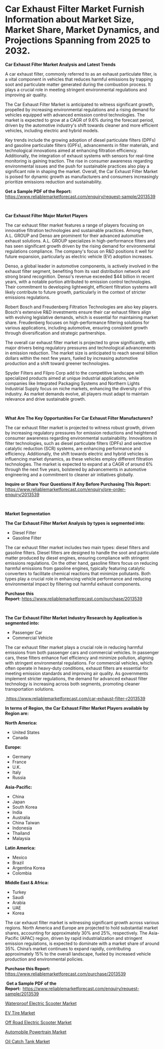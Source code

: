 <p><h1>Car Exhaust Filter Market Furnish Information about Market Size, Market Share, Market Dynamics, and Projections Spanning from 2025 to 2032.</h1></p><p><strong>Car Exhaust Filter Market Analysis and Latest Trends</strong></p>
<p><p>A car exhaust filter, commonly referred to as an exhaust particulate filter, is a vital component in vehicles that reduces harmful emissions by trapping soot and particulate matter generated during the combustion process. It plays a crucial role in meeting stringent environmental regulations and improving air quality.</p><p>The Car Exhaust Filter Market is anticipated to witness significant growth, propelled by increasing environmental regulations and a rising demand for vehicles equipped with advanced emission control technologies. The market is expected to grow at a CAGR of 9.6% during the forecast period, driven by the automotive industry's shift towards cleaner and more efficient vehicles, including electric and hybrid models. </p><p>Key trends include the growing adoption of diesel particulate filters (DPFs) and gasoline particulate filters (GPFs), advancements in filter materials, and technological innovations aimed at enhancing filtration efficiency. Additionally, the integration of exhaust systems with sensors for real-time monitoring is gaining traction. The rise in consumer awareness regarding environmental issues and the push for sustainable practices also play a significant role in shaping the market. Overall, the Car Exhaust Filter Market is poised for dynamic growth as manufacturers and consumers increasingly prioritize emissions reduction and sustainability.</p></p>
<p><strong>Get a Sample PDF of the Report:&nbsp;</strong> <a href="https://www.reliablemarketforecast.com/enquiry/request-sample/2013539?utm_campaign=1903&utm_medium=2&utm_source=Github&utm_content=ia&utm_term=30032025&utm_id=car-exhaust-filter">https://www.reliablemarketforecast.com/enquiry/request-sample/2013539</a></p>
<p>&nbsp;</p>
<p><strong>Car Exhaust Filter Major Market Players</strong></p>
<p><p>The car exhaust filter market features a range of players focusing on innovative filtration technologies and sustainable practices. Among them, A.L. GROUP and Denso are prominent for their advanced automotive exhaust solutions. A.L. GROUP specializes in high-performance filters and has seen significant growth driven by the rising demand for environmental regulations compliance. The company's focus on R&D positions it well for future expansion, particularly as electric vehicle (EV) adoption increases.</p><p>Denso, a global leader in automotive components, is actively involved in the exhaust filter segment, benefiting from its vast distribution network and strong brand recognition. Denso's revenue exceeded $44 billion in recent years, with a notable portion attributed to emission control technologies. Their commitment to developing lightweight, efficient filtration systems will likely contribute to future growth, particularly in the context of stricter emissions regulations.</p><p>Robert Bosch and Freudenberg Filtration Technologies are also key players. Bosch's extensive R&D investments ensure their car exhaust filters align with evolving legislative demands, which is essential for maintaining market share. Freudenberg focuses on high-performance filtering solutions for various applications, including automotive, ensuring consistent growth through diversification and strategic partnerships.</p><p>The overall car exhaust filter market is projected to grow significantly, with major drivers being regulatory pressures and technological advancements in emission reduction. The market size is anticipated to reach several billion dollars within the next few years, fueled by increasing automotive production and a shift toward greener technologies.</p><p>Spyder Filters and Filpro Corp add to the competitive landscape with specialized products aimed at unique industrial applications, while companies like Integrated Packaging Systems and Northern Lights Industrial Supply focus on niche markets, enhancing the diversity of this industry. As market demands evolve, all players must adapt to maintain relevance and drive sustainable growth.</p></p>
<p>&nbsp;</p>
<p><strong>What Are The Key Opportunities For Car Exhaust Filter Manufacturers?</strong></p>
<p><p>The car exhaust filter market is projected to witness robust growth, driven by increasing regulatory pressures for emission reductions and heightened consumer awareness regarding environmental sustainability. Innovations in filter technologies, such as diesel particulate filters (DPFs) and selective catalytic reduction (SCR) systems, are enhancing performance and efficiency. Additionally, the shift towards electric and hybrid vehicles is influencing market dynamics, as these vehicles employ different filtration technologies. The market is expected to expand at a CAGR of around 6% through the next five years, bolstered by advancements in automotive engineering and a commitment to cleaner air initiatives globally.</p></p>
<p><strong>Inquire or Share Your Questions If Any Before Purchasing This Report:</strong> <a href="https://www.reliablemarketforecast.com/enquiry/pre-order-enquiry/2013539?utm_campaign=1903&utm_medium=2&utm_source=Github&utm_content=ia&utm_term=30032025&utm_id=car-exhaust-filter">https://www.reliablemarketforecast.com/enquiry/pre-order-enquiry/2013539</a></p>
<p>&nbsp;</p>
<p><strong>Market Segmentation</strong></p>
<p><strong>The Car Exhaust Filter Market Analysis by types is segmented into:</strong></p>
<p><ul><li>Diesel Filter</li><li>Gasoline Filter</li></ul></p>
<p><p>The car exhaust filter market includes two main types: diesel filters and gasoline filters. Diesel filters are designed to handle the soot and particulate matter produced by diesel engines, ensuring compliance with stringent emissions regulations. On the other hand, gasoline filters focus on reducing harmful emissions from gasoline engines, typically featuring catalytic converters to facilitate chemical reactions that minimize pollutants. Both types play a crucial role in enhancing vehicle performance and reducing environmental impact by filtering out harmful exhaust components.</p></p>
<p><strong>Purchase this Report:&nbsp;</strong><a href="https://www.reliablemarketforecast.com/purchase/2013539?utm_campaign=1903&utm_medium=2&utm_source=Github&utm_content=ia&utm_term=30032025&utm_id=car-exhaust-filter">https://www.reliablemarketforecast.com/purchase/2013539</a></p>
<p>&nbsp;</p>
<p><strong>The Car Exhaust Filter Market Industry Research by Application is segmented into:</strong></p>
<p><ul><li>Passenger Car</li><li>Commercial Vehicle</li></ul></p>
<p><p>The car exhaust filter market plays a crucial role in reducing harmful emissions from both passenger cars and commercial vehicles. In passenger cars, these filters enhance fuel efficiency and minimize pollution, aligning with stringent environmental regulations. For commercial vehicles, which often operate in heavy-duty conditions, exhaust filters are essential for meeting emission standards and improving air quality. As governments implement stricter regulations, the demand for advanced exhaust filter technology is increasing across both segments, promoting cleaner transportation solutions.</p></p>
<p><a href="https://www.reliablemarketforecast.com/car-exhaust-filter-r2013539?utm_campaign=1903&utm_medium=2&utm_source=Github&utm_content=ia&utm_term=30032025&utm_id=car-exhaust-filter">&nbsp;https://www.reliablemarketforecast.com/car-exhaust-filter-r2013539</a></p>
<p><strong>In terms of Region, the Car Exhaust Filter Market Players available by Region are:</strong></p>
<p>
    <p> <strong> North America: </strong>
        <ul>
            <li>United States</li>
            <li>Canada</li>
        </ul>
        </p> 
    <p> <strong> Europe: </strong>
        <ul>
            <li>Germany</li>
            <li>France</li>
            <li>U.K.</li>
            <li>Italy</li>
            <li>Russia</li>
        </ul>
        </p> 
    <p> <strong> Asia-Pacific: </strong>
        <ul>
            <li>China</li>
            <li>Japan</li>
            <li>South Korea</li>
            <li>India</li>
            <li>Australia</li>
            <li>China Taiwan</li>
            <li>Indonesia</li>
            <li>Thailand</li>
            <li>Malaysia</li>
        </ul>
        </p> 
    <p> <strong> Latin America: </strong>
        <ul>
            <li>Mexico</li>
            <li>Brazil</li>
            <li>Argentina Korea</li>
            <li>Colombia</li>
        </ul>
        </p> 
    <p> <strong> Middle East & Africa: </strong>
        <ul>
            <li>Turkey</li>
            <li>Saudi</li>
            <li>Arabia</li>
            <li>UAE</li>
            <li>Korea</li>
        </ul>
    </p>
    </p>
<p><p>The car exhaust filter market is witnessing significant growth across various regions. North America and Europe are projected to hold substantial market shares, accounting for approximately 30% and 25%, respectively. The Asia-Pacific (APAC) region, driven by rapid industrialization and stringent emission regulations, is expected to dominate with a market share of around 35%. China’s market continues to expand rapidly, contributing approximately 15% to the overall landscape, fueled by increased vehicle production and environmental policies.</p></p>
<p><strong>Purchase this Report: </strong><a href="https://www.reliablemarketforecast.com/purchase/2013539?utm_campaign=1903&utm_medium=2&utm_source=Github&utm_content=ia&utm_term=30032025&utm_id=car-exhaust-filter">https://www.reliablemarketforecast.com/purchase/2013539</a></p>
<p>&nbsp;<strong>Get a Sample PDF of the Report:&nbsp;&nbsp;</strong><a href="https://www.reliablemarketforecast.com/enquiry/request-sample/2013539?utm_campaign=1903&utm_medium=2&utm_source=Github&utm_content=ia&utm_term=30032025&utm_id=car-exhaust-filter">https://www.reliablemarketforecast.com/enquiry/request-sample/2013539</a></p>
<p><strong></strong></p>
<p><p><a href="https://github.com/vasosblenksk/Market-Research-Report-List-1/blob/main/waterproof-electric-scooter-market.md?utm_campaign=1903&utm_medium=2&utm_source=Github&utm_content=ia&utm_term=30032025&utm_id=car-exhaust-filter">Waterproof Electric Scooter Market</a></p><p><a href="https://github.com/merzafairy04/Market-Research-Report-List-1/blob/main/ev-tire-market.md?utm_campaign=1903&utm_medium=2&utm_source=Github&utm_content=ia&utm_term=30032025&utm_id=car-exhaust-filter">EV Tire Market</a></p><p><a href="https://github.com/ifsahvadenah/Market-Research-Report-List-1/blob/main/off-road-electric-scooter-market.md?utm_campaign=1903&utm_medium=2&utm_source=Github&utm_content=ia&utm_term=30032025&utm_id=car-exhaust-filter">Off Road Electric Scooter Market</a></p><p><a href="https://github.com/ashepherd82/Market-Research-Report-List-7/blob/main/automobile-powertrain-market.md?utm_campaign=1903&utm_medium=2&utm_source=Github&utm_content=ia&utm_term=30032025&utm_id=car-exhaust-filter">Automobile Powertrain Market</a></p><p><a href="https://github.com/irfadac/Market-Research-Report-List-5/blob/main/oil-catch-tank-market.md?utm_campaign=1903&utm_medium=2&utm_source=Github&utm_content=ia&utm_term=30032025&utm_id=car-exhaust-filter">Oil Catch Tank Market</a></p></p>